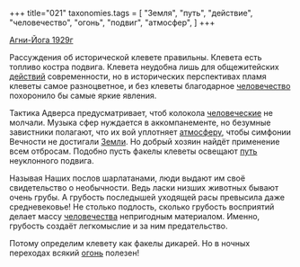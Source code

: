 +++
title="021"
taxonomies.tags = [
 "Земля",
 "путь",
 "действие",
 "человечество",
 "огонь",
 "подвиг",
 "атмосфер",
]
+++

[Агни-Йога 1929г](/agni/1929)

Рассуждения об исторической клевете правильны. Клевета есть топливо костра подвига. Клевета неудобна лишь для общежитейских [действий](/tags/действие) современности, но в исторических перспективах пламя клеветы самое разноцветное, и без клеветы благодарное [человечество](/tags/человечество) похоронило бы самые яркие явления.   

Тактика Адверса предусматривает, чтоб колокола [человеческие](/tags/человечество) не молчали. Музыка сфер нуждается в аккомпанементе, но безумные завистники полагают, что их вой уплотняет [атмосферу](/tags/атмосфер), чтобы симфонии Вечности не достигали [Земли](/tags/Земля). Но добрый хозяин найдёт применение всем отбросам. Подобно пусть факелы клеветы освещают [путь](/tags/путь) неуклонного подвига.   

Называя Наших послов шарлатанами, люди выдают им своё свидетельство о необычности. Ведь ласки низших животных бывают очень грубы. А грубость последышей уходящей расы превысила даже средневековье! Не столько подлость, сколько грубость восприятий делает массу [человечества](/tags/человечество) непригодным материалом. Именно, грубость создаёт легкомыслие и за ним предательство.   

Потому определим клевету как факелы дикарей. Но в ночных переходах всякий [огонь](/tags/огонь) полезен!